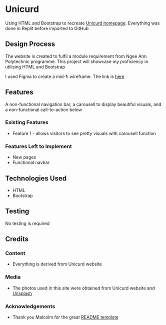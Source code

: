 # Unicurd

Using HTML and Bootstrap to recreate <a href="http://unicurd.com.sg/" target="_blank">Unicurd homepage</a>. Everything was done in Replit before imported to GitHub
 
## Design Process

The website is created to fulfil a module requirement from Ngee Ann Polytechnic programme. This project will showcase my proficiency in utilising HTML and Bootstrap

I used Figma to create a mid-fi wireframe. The link is <a href="https://www.figma.com/file/kZQazxQ8afEZq8BfE676Ye/unicurd" target="_blank">here</a>

## Features

A non-functional navigation bar, a carousell to display beautiful visuals, and a non-functional call-to-action below
 
### Existing Features
- Feature 1 - allows visitors to see pretty visuals with carousell function

### Features Left to Implement
- New pages
- Functional navbar

## Technologies Used

- HTML
- Bootstrap

## Testing

No testing is required

## Credits

### Content
- Everything is derived from Unicurd website

### Media
- The photos used in this site were obtained from Unicurd website and <a href="https://unsplash.com/" target="_blank">Unsplash</a>

### Acknowledgements

- Thank you Malcolm for the great <a href="https://github.com/immalcolm/interactivedev-readme-template/blob/main/README.md" target="_blank">README template</a>
